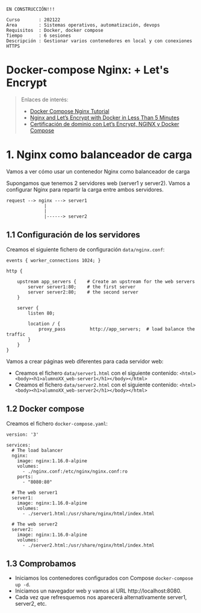 
`EN CONSTRUCCIÓN!!!`

```
Curso       : 202122
Area        : Sistemas operativos, automatización, devops
Requisitos  : Docker, docker compose
Tiempo      : 6 sesiones
Descripción : Gestionar varios contenedores en local y con conexiones HTTPS
```

# Docker-compose Nginx: + Let's Encrypt

> Enlaces de interés:
> * [Docker Compose Nginx Tutorial](https://omarghader.github.io/docker-compose-nginx-tutorial/)
> * [Nginx and Let’s Encrypt with Docker in Less Than 5 Minutes](https://pentacent.medium.com/nginx-and-lets-encrypt-with-docker-in-less-than-5-minutes-b4b8a60d3a71)
> * [Certificación de dominio con Let’s Encrypt, NGINX y Docker Compose](https://medium.com/eudaimonia-ar/certificar-dominios-con-letsencrypt-y-nginx-con-docker-compose-a6a948f47f2f)

# 1. Nginx como balanceador de carga

Vamos a ver cómo usar un contenedor Nginx como balanceador de carga

Supongamos que tenemos 2 servidores web (server1 y server2). Vamos a configurar Nginx para repartir la carga entre ambos servidores.

```
request --> nginx ---> server1
              |    
              |
              |------> server2
```

## 1.1 Configuración de los servidores

Creamos el siguiente fichero de configuración `data/nginx.conf`:

```
events { worker_connections 1024; }

http {

    upstream app_servers {    # Create an upstream for the web servers
        server server1:80;    # the first server
        server server2:80;    # the second server
    }

    server {
        listen 80;

        location / {
            proxy_pass         http://app_servers;  # load balance the traffic
        }
    }
}
```

Vamos a crear páginas web diferentes para cada servidor web:
* Creamos el fichero `data/server1.html` con el siguiente contenido: `<html><body><h1>alumnoXX_web-server1</h1></body></html>`
* Creamos el fichero `data/server2.html` con el siguiente contenido: `<html><body><h1>alumnoXX_web-server2</h1></body></html>`


## 1.2 Docker compose

Creamos el fichero `docker-compose.yaml`:

```
version: '3'

services:
  # The load balancer
  nginx:
    image: nginx:1.16.0-alpine
    volumes:
      - ./nginx.conf:/etc/nginx/nginx.conf:ro
    ports:
      - "8080:80"

  # The web server1
  server1:
    image: nginx:1.16.0-alpine
    volumes:
      - ./server1.html:/usr/share/nginx/html/index.html

  # The web server2
  server2:
    image: nginx:1.16.0-alpine
    volumes:
      - ./server2.html:/usr/share/nginx/html/index.html
```

## 1.3 Comprobamos

* Iniciamos los contenedores configurados con Compose `docker-compose up -d`.
* Iniciamos un navegador web y vamos al URL http://localhost:8080.
* Cada vez que refresquemos nos aparecerá alternativamente server1, server2, etc.
